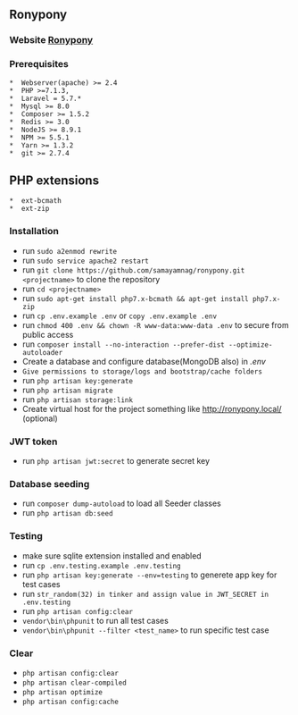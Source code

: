 ## Ronypony ##

### Website [Ronypony](https://www.ronypony.com/)

### Prerequisites ###

    *  Webserver(apache) >= 2.4
    *  PHP >=7.1.3,
    *  Laravel = 5.7.*
    *  Mysql >= 8.0
    *  Composer >= 1.5.2
    *  Redis >= 3.0
    *  NodeJS >= 8.9.1
    *  NPM >= 5.5.1
    *  Yarn >= 1.3.2
    *  git >= 2.7.4

## PHP extensions ##

    *  ext-bcmath
    *  ext-zip

### Installation ###

* run `sudo a2enmod rewrite`
* run `sudo service apache2 restart`
* run `git clone https://github.com/samayamnag/ronypony.git <projectname>` to clone the repository
* run `cd <projectname>`
* run `sudo apt-get install php7.x-bcmath && apt-get install php7.x-zip`
* run `cp .env.example .env` or `copy .env.example .env`
* run `chmod 400 .env && chown -R www-data:www-data .env` to secure from public access
* run `composer install --no-interaction --prefer-dist --optimize-autoloader`
* Create a database and configure database(MongoDB also) in *.env*
* `Give permissions to storage/logs and bootstrap/cache folders`
* run `php artisan key:generate`
* run `php artisan migrate`
* run `php artisan storage:link`
* Create virtual host for the project something like http://ronypony.local/ (optional)

### JWT token ###
* run `php artisan jwt:secret` to generate secret key

### Database seeding ###
* run `composer dump-autoload` to load all Seeder classes
* run `php artisan db:seed`

### Testing ###
* make sure sqlite extension installed and enabled
* run `cp .env.testing.example .env.testing`
* run `php artisan key:generate --env=testing` to generete app key for test cases
* run `str_random(32) in tinker and assign value in JWT_SECRET in .env.testing`
* run `php artisan config:clear`
* `vendor\bin\phpunit` to run all test cases
* `vendor\bin\phpunit --filter <test_name>` to run specific test case

### Clear ###
* `php artisan config:clear`
* `php artisan clear-compiled`
* `php artisan optimize`
* `php artisan config:cache`